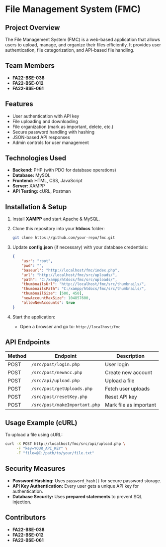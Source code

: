 # File Management System (FMC)

## Project Overview
The File Management System (FMC) is a web-based application that allows users to upload, manage, and organize their files efficiently. It provides user authentication, file categorization, and API-based file handling.

## Team Members
- **FA22-BSE-038**
- **FA22-BSE-012**
- **FA22-BSE-061**

## Features
- User authentication with API key
- File uploading and downloading
- File organization (mark as important, delete, etc.)
- Secure password handling with hashing
- JSON-based API responses
- Admin controls for user management

## Technologies Used
- **Backend:** PHP (with PDO for database operations)
- **Database:** MySQL
- **Frontend:** HTML, CSS, JavaScript
- **Server:** XAMPP
- **API Testing:** cURL, Postman

## Installation & Setup
1. Install **XAMPP** and start Apache & MySQL.
2. Clone this repository into your **htdocs** folder:
   ```sh
   git clone https://github.com/your-repo/fmc.git
   ```

3. Update **config.json** (if necessary) with your database credentials:
   ```json
   {
       "usr": "root",
       "pwd": "",
       "baseurl": "http://localhost/fmc/index.php",
       "url": "http://localhost/fmc/src/uploads/",
       "path": "C:/xampp/htdocs/fmc/src/uploads/",
       "thumbnailsUrl": "http://localhost/fmc/src/thumbnails/",
       "thumbnailsPath": "C:/xampp/htdocs/fmc/src/thumbnails/",
       "thumbnailSize": [500, 450],
       "newAccountMaxSize": 104857600,
       "allowNewAccounts": true
   }
   ```
4. Start the application:
   - Open a browser and go to: `http://localhost/fmc`

## API Endpoints
| Method | Endpoint                  | Description             |
|--------|---------------------------|-------------------------|
| POST   | `/src/post/login.php`      | User login             |
| POST   | `/src/post/newacc.php`     | Create new account     |
| POST   | `/src/api/upload.php`      | Upload a file          |
| POST   | `/src/post/getUploads.php` | Fetch user uploads     |
| POST   | `/src/post/resetKey.php`   | Reset API key          |
| POST   | `/src/post/makeImportant.php` | Mark file as important |

## Usage Example (cURL)
To upload a file using cURL:
```sh
curl -X POST http://localhost/fmc/src/api/upload.php \
     -F "key=YOUR_API_KEY" \
     -F "file=@C:/path/to/your/file.txt"
```

## Security Measures
- **Password Hashing:** Uses `password_hash()` for secure password storage.
- **API Key Authentication:** Every user gets a unique API key for authentication.
- **Database Security:** Uses **prepared statements** to prevent SQL injection.

## Contributors
- **FA22-BSE-038**
- **FA22-BSE-012**
- **FA22-BSE-061**


